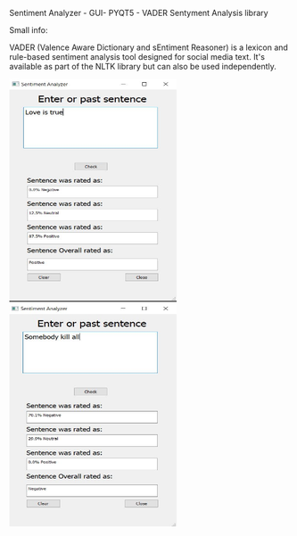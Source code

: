 
Sentiment Analyzer - GUI- PYQT5 - VADER Sentyment Analysis library

Small info:

VADER (Valence Aware Dictionary and sEntiment Reasoner) is a lexicon and rule-based sentiment analysis tool designed for social media text. It's available as part of the NLTK library but can also be used independently.

<img src="https://github.com/proteus21/NLP/blob/main/Sentyment_Analyzator/Source/NLP1.JPG?raw=true" width="300" height ="400">
<img src="https://github.com/proteus21/NLP/blob/main/Sentyment_Analyzator/Source/NLP2.JPG?raw=true" width="300" height ="400">
